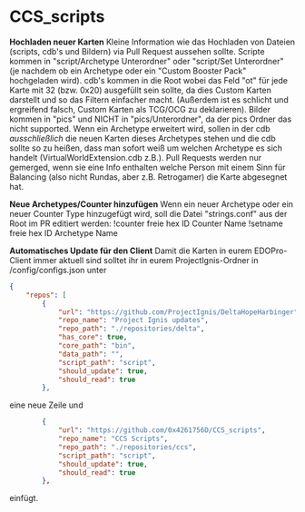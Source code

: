 # CCS_scripts

**Hochladen neuer Karten**
Kleine Information wie das Hochladen von Dateien (scripts, cdb's und Bildern) via Pull Request aussehen sollte.
Scripte kommen in "script/Archetype Unterordner" oder "script/Set Unterordner" (je nachdem ob ein Archetype oder ein "Custom Booster Pack" hochgeladen wird).
cdb's kommen in die Root wobei das Feld "ot" für jede Karte mit 32 (bzw. 0x20) ausgefüllt sein sollte, da dies Custom Karten darstellt und so das Filtern einfacher macht.
(Außerdem ist es schlicht und ergreifend falsch, Custom Karten als TCG/OCG zu deklarieren).
Bilder kommen in "pics" und NICHT in "pics/Unterordner", da der pics Ordner das nicht supported.
Wenn ein Archetype erweitert wird, sollen in der cdb *ausschließlich* die neuen Karten dieses Archetypes stehen und die cdb sollte so zu heißen, dass man sofort weiß um welchen Archetype es sich handelt (VirtualWorldExtension.cdb z.B.).
Pull Requests werden nur gemerged, wenn sie eine Info enthalten welche Person mit einem Sinn für Balancing (also nicht Rundas, aber z.B. Retrogamer) die Karte abgesegnet hat.

**Neue Archetypes/Counter hinzufügen**
Wenn ein neuer Archetype oder ein neuer Counter Type hinzugefügt wird, soll die Datei "strings.conf" aus der Root im PR editiert werden:
!counter freie hex ID Counter Name
!setname freie hex ID Archetype Name

**Automatisches Update für den Client**
Damit die Karten in eurem EDOPro-Client immer aktuell sind solltet ihr in eurem ProjectIgnis-Ordner in /config/configs.json unter

```json
{
    "repos": [
        {
            "url": "https://github.com/ProjectIgnis/DeltaHopeHarbinger",
            "repo_name": "Project Ignis updates",
            "repo_path": "./repositories/delta",
            "has_core": true,
            "core_path": "bin",
            "data_path": "",
            "script_path": "script",
            "should_update": true,
            "should_read": true
        },
```
eine neue Zeile und 
```json
        {
            "url": "https://github.com/0x4261756D/CCS_scripts",
            "repo_name": "CCS Scripts",
            "repo_path": "./repositories/ccs",
            "script_path": "script",
            "should_update": true,
            "should_read": true
        },
``` 
einfügt.
